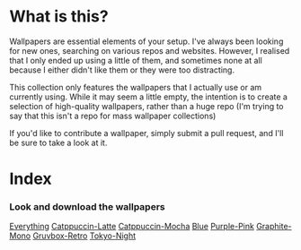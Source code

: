 
# What is this?

Wallpapers are essential elements of your setup. I've always been looking for new ones, searching on various repos and websites. However, I realised that I only ended up using a little of them, and sometimes none at all because I either didn't like them or they were too distracting.

This collection only features the wallpapers that I actually use or am currently using. While it may seem a little empty, the intention is to create a selection of high-quality wallpapers, rather than a huge repo (I'm trying to say that this isn't a repo for mass wallpaper collections)

If you'd like to contribute a wallpaper, simply submit a pull request, and I'll be sure to take a look at it.

# Index
### Look and download the wallpapers
[Everything](src/index/Everything.md)
[Catppuccin-Latte](src/index/Catppuccin-Latte.md)
[Catppuccin-Mocha](src/index/Catppuccin-Mocha.md)
[Blue](src/index/Blue.md)
[Purple-Pink](src/index/Dark-Purple-Pink.md)
[Graphite-Mono](src/index/Graphite-Mono.md)
[Gruvbox-Retro](src/index/Gruvbox-Retro.md)
[Tokyo-Night](src/index/Tokyo-Night.md)